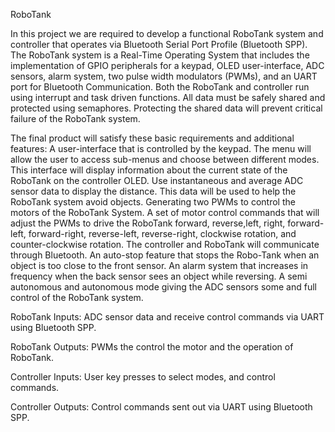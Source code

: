 RoboTank

In this project we are required to develop a functional RoboTank system and controller that operates via Bluetooth Serial Port Profile (Bluetooth SPP). The RoboTank system is a Real-Time Operating System that includes the implementation of GPIO peripherals for a keypad, OLED user-interface, ADC sensors, alarm system, two pulse width modulators (PWMs), and an UART port for Bluetooth Communication. Both the RoboTank and controller run using interrupt and task driven functions. All data must be safely shared and protected using semaphores. Protecting the shared data will prevent critical failure of the RoboTank system. 

The final product will satisfy these basic requirements and additional features: A user-interface that is controlled by the keypad. The menu will allow the user to access sub-menus and choose between different modes. This interface will display information about the current state of the RoboTank on the controller OLED. Use instantaneous and average ADC sensor data to display the distance. This data will be used to help the RoboTank system avoid objects. Generating two PWMs to control the motors of the RoboTank System. A set of motor control commands that will adjust the PWMs to drive the RoboTank forward, reverse,left, right, forward-left, forward-right, reverse-left, reverse-right, clockwise rotation, and counter-clockwise rotation. The controller and RoboTank will communicate through Bluetooth. An auto-stop feature that stops the Robo-Tank when an object is too close to the front sensor. An alarm system that increases in frequency when the back sensor sees an object while reversing. A semi autonomous and autonomous mode giving the ADC sensors some and full control of the RoboTank system.

RoboTank Inputs: ADC sensor data and receive control commands via UART using Bluetooth SPP.

RoboTank Outputs: PWMs the control the motor and the operation of RoboTank.

Controller Inputs: User key presses to select modes, and control commands.

Controller Outputs: Control commands sent out via UART using Bluetooth SPP.
